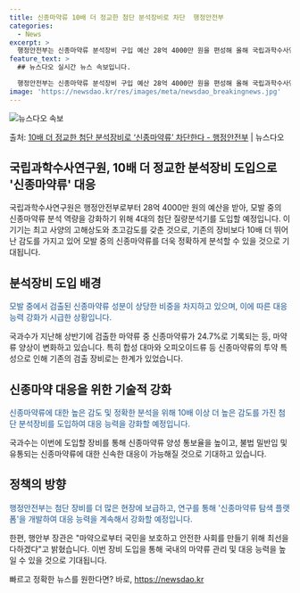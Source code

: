 ```yaml
---
title: 신종마약류 10배 더 정교한 첨단 분석장비로 차단  행정안전부
categories:
  - News
excerpt: >
  행정안전부는 신종마약류 분석장비 구입 예산 28억 4000만 원을 편성해 올해 국립과학수사연구원에 총 4대의…
feature_text: >
  ## 뉴스다오 실시간 뉴스 속보입니다.

  행정안전부는 신종마약류 분석장비 구입 예산 28억 4000만 원을 편성해 올해 국립과학수사연구원에 총 4대의…
image: 'https://newsdao.kr/res/images/meta/newsdao_breakingnews.jpg'
---
```


![뉴스다오 속보](https://newsdao.kr/res/images/meta/newsdao_breakingnews.jpg)

<p>출처: <a href="https://newsdao.kr/3009" rel="dofollow">10배 더 정교한 첨단 분석장비로 ‘신종마약류’ 차단한다 - 행정안전부</a> | 뉴스다오</p>

<h2>국립과학수사연구원, 10배 더 정교한 분석장비 도입으로 '신종마약류' 대응</h2>

국립과학수사연구원은 행정안전부로부터 28억 4000만 원의 예산을 받아, 모발 중의 신종마약류 분석 역량을 강화하기 위해 4대의 첨단 질량분석기를 도입할 예정입니다. 이 기기는 최고 사양의 고해상도와 초고감도를 갖춘 것으로, 기존의 장비보다 10배 더 뛰어난 감도를 가지고 있어 모발 중의 신종마약류를 더욱 정확하게 분석할 수 있을 것으로 기대됩니다.

<h2><b>분석장비 도입 배경</b></h2>
<p><span style="color: #1a5490;">모발 중에서 검출된 신종마약류 성분이 상당한 비중을 차지하고 있으며, 이에 따른 대응능력 강화가 시급한 상황입니다.</span></p>

국과수가 지난해 상반기에 검출한 마약류 중 신종마약류가 24.7%로 기록되는 등, 마약류 양상이 변화하고 있습니다. 특히 합성 대마와 오피오이드류 등 신종마약류의 투약 특성으로 인해 기존의 검출 장비로는 한계가 있었습니다.

<h2><b>신종마약 대응을 위한 기술적 강화</b></h2>
<p><span style="color: #1a5490;">신종마약류에 대한 높은 감도 및 정확한 분석을 위해 10배 이상 더 높은 감도를 가진 첨단 분석장비를 도입하여 대응 능력을 강화할 예정입니다.</span></p>

국과수는 이번에 도입할 장비를 통해 신종마약류 양성 통보율을 높이고, 불법 밀반입 및 유통되는 신종마약류에 대한 신속한 대응이 가능해질 것으로 기대하고 있습니다.

<h2><b>정책의 방향</b></h2>
<p><span style="color: #1a5490;">행정안전부는 첨단 장비를 더 많은 현장에 보급하고, 연구를 통해 '신종마약류 탐색 플랫폼'을 개발하여 대응 능력을 계속해서 강화할 예정입니다.</span></p>

한편, 행안부 장관은 "마약으로부터 국민을 보호하고 안전한 사회를 만들기 위해 최선을 다하겠다"고 밝혔습니다. 이번 장비 도입을 통해 국내의 마약류 관리 및 대응 능력을 높일 수 있을 것으로 기대됩니다. 

빠르고 정확한 뉴스를 원한다면? 바로, <a href="https://newsdao.kr" rel="dofollow">https://newsdao.kr</a>


    
